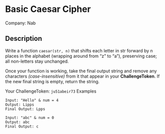 # Basic Caesar Cipher

Company: Nab

## Description

Write a function `caesar(str, n)` that shifts each letter in str forward by n places in the alphabet (wrapping around from “z” to “a”), preserving case; all non-letters stay unchanged.

Once your function is working, take the final output string and remove any characters _(case-insensitive)_ from it that appear in your **ChallengeToken**. If the new final string is empty, return the string.

Your ChallengeToken: `ju51abeir73`
Examples

```
Input: "Hello" & num = 4
Output: Lipps
Final Output: Lpps
```

```
Input: "abc" & num = 0
Output: abc
Final Output: c
```